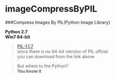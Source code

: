 imageCompressByPIL
==================

###Compress Images By PIL(Python Image Library)


**Python 2.7**  
**Win7 64-bit**  

>[PIL-1.1.7](http://www.lfd.uci.edu/~gohlke/pythonlibs/)   
since there is no 64-bit viersion of PIL offcial  
you can download from the link above  

>But where to the Python?  
**You know it**


